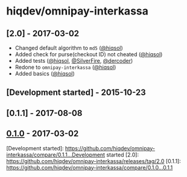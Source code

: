 # hiqdev/omnipay-interkassa

## [2.0] - 2017-03-02

- Changed default algorithm to `md5` ([@hiqsol])
- Added check for purse(checkout ID) not cheated ([@hiqsol])
- Added tests ([@hiqsol], [@SilverFire], [@dercoder])
- Redone to `omnipay-interkassa` ([@hiqsol])
- Added basics ([@hiqsol])

## [Development started] - 2015-10-23

## [0.1.1] - 2017-08-08

## [0.1.0] - 2017-03-02

[@dercoder]: https://github.com/dercoder
[alexander.fedra@gmail.com]: https://github.com/dercoder
[@hiqsol]: https://github.com/hiqsol
[sol@hiqdev.com]: https://github.com/hiqsol
[@SilverFire]: https://github.com/SilverFire
[d.naumenko.a@gmail.com]: https://github.com/SilverFire
[@tafid]: https://github.com/tafid
[andreyklochok@gmail.com]: https://github.com/tafid
[@BladeRoot]: https://github.com/BladeRoot
[bladeroot@gmail.com]: https://github.com/BladeRoot
[Under development]: https://github.com/hiqdev/omnipay-interkassa/releases
[0.1.0]: https://github.com/hiqdev/omnipay-interkassa/releases/tag/0.1.0
[Development started]: https://github.com/hiqdev/omnipay-interkassa/compare/0.1.1...Development started
[2.0]: https://github.com/hiqdev/omnipay-interkassa/releases/tag/2.0
[0.1.1]: https://github.com/hiqdev/omnipay-interkassa/compare/0.1.0...0.1.1
